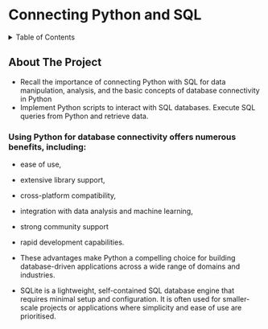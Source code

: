 # Connecting Python and SQL

<!-- TABLE OF CONTENTS -->
<details>
  <summary>Table of Contents</summary>
  <ol>
    <li>
      <a href="#about-the-project">About The Project</a>
      <ul>
        <li><a href="#built-with">Built With</a></li>
      </ul>
    </li>
    <li>
      <a href="#getting-started">Getting Started</a>
      <ul>
        <li><a href="#prerequisites">Prerequisites</a></li>
        <li><a href="#installation">Installation</a></li>
      </ul>
    </li>
    <li><a href="#usage">Usage</a></li>
    <li><a href="#roadmap">Roadmap</a></li>
    <li><a href="#contributing">Contributing</a></li>
    <li><a href="#license">License</a></li>
    <li><a href="#contact">Contact</a></li>
    <li><a href="#acknowledgments">Acknowledgments</a></li>
  </ol>
</details>


<!-- ABOUT THE PROJECT -->
## About The Project

* Recall the importance of connecting Python with SQL for data manipulation, analysis, and the basic concepts of database connectivity in Python
* Implement Python scripts to interact with SQL databases. Execute SQL queries from Python and retrieve data.

### Using Python for database connectivity offers numerous benefits, including:
* ease of use,
* extensive library support,
* cross-platform compatibility,
* integration with data analysis and machine learning,
* strong community support
* rapid development capabilities.
* These advantages make Python a compelling choice for building database-driven applications across a wide range of domains and industries.

* SQLite is a lightweight, self-contained SQL database engine that requires minimal setup and configuration. It is often used for smaller-scale projects or applications where simplicity and ease of use are prioritised.
